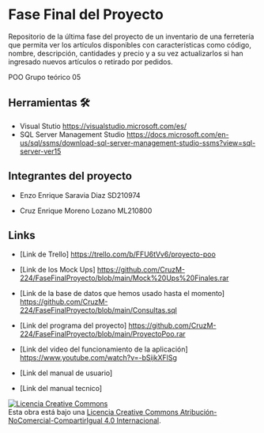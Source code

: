 # Fase Final del Proyecto
Repositorio de la última fase del proyecto de un inventario de una ferretería que permita ver los artículos disponibles con características como código, nombre, descripción, cantidades y precio y a su vez actualizarlos si han ingresado nuevos artículos o retirado por pedidos.

POO Grupo teórico 05

## Herramientas 🛠️
* Visual Stutio https://visualstudio.microsoft.com/es/
* SQL Server Management Studio https://docs.microsoft.com/en-us/sql/ssms/download-sql-server-management-studio-ssms?view=sql-server-ver15

## Integrantes del proyecto

* Enzo Enrique Saravia Diaz SD210974

* Cruz Enrique Moreno Lozano ML210800

## Links

* [Link de Trello] https://trello.com/b/FFU6tVv6/proyecto-poo

* [Link de los Mock Ups] https://github.com/CruzM-224/FaseFinalProyecto/blob/main/Mock%20Ups%20Finales.rar

* [Link de la base de datos que hemos usado hasta el momento] https://github.com/CruzM-224/FaseFinalProyecto/blob/main/Consultas.sql

* [Link del programa del proyecto] https://github.com/CruzM-224/FaseFinalProyecto/blob/main/ProyectoPoo.rar

* [Link del video del funcionamiento de la aplicación] https://www.youtube.com/watch?v=-bSijkXFlSg

* [Link del manual de usuario] 

* [Link del manual tecnico] 

<a rel="license" href="http://creativecommons.org/licenses/by-nc-sa/4.0/"><img alt="Licencia Creative Commons" style="border-width:0" src="https://i.creativecommons.org/l/by-nc-sa/4.0/88x31.png" /></a><br />Esta obra está bajo una <a rel="license" href="http://creativecommons.org/licenses/by-nc-sa/4.0/">Licencia Creative Commons Atribución-NoComercial-CompartirIgual 4.0 Internacional</a>.
